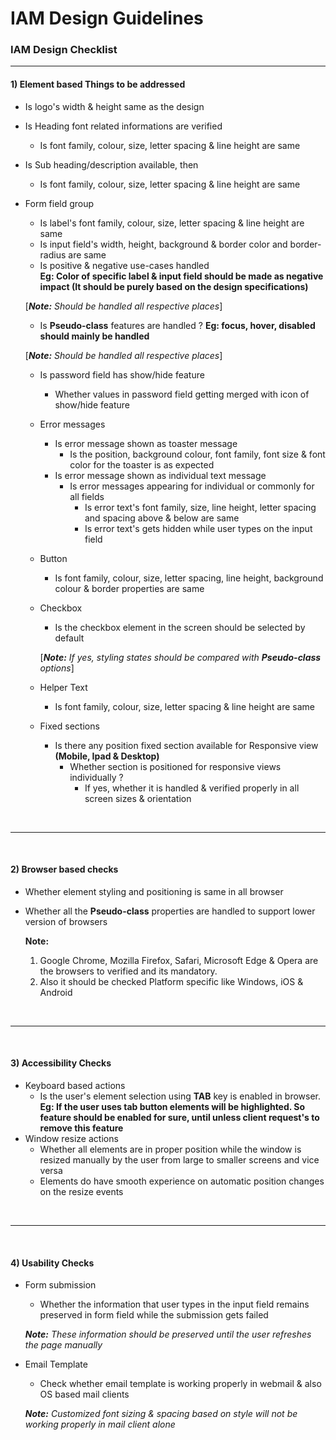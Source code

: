 # IAM Design Guidelines
### IAM Design Checklist
---------------------------------
#### 1) Element based Things to be addressed
- Is logo's width & height same as the design
- Is Heading font related informations are verified 
    - Is font family, colour, size, letter spacing & line height are same
- Is Sub heading/description available, then
     - Is font family, colour, size, letter spacing & line height are same
- Form field group
    - Is label's font family, colour, size, letter spacing & line height are same
    - Is input field's width, height, background & border color and border-radius are same
    - Is positive & negative use-cases handled  
    **Eg: Color of specific label & input field should be made as negative impact (It should be purely based on the design specifications)**
    
    [***Note:** Should be handled all respective places*]
    - Is **Pseudo-class** features are handled ? **Eg: focus, hover, disabled should mainly be handled**
    
    [***Note:** Should be handled all respective places*]
    - Is password field has show/hide feature
        - Whether values in password field getting merged with icon of show/hide feature
    - Error messages
        - Is error message shown as toaster message
            - Is the position, background colour, font family, font size & font color for the toaster is as expected
        - Is error message shown as individual text message
            - Is error messages appearing for individual or commonly for all fields
                - Is error text's font family, size, line height, letter spacing and spacing above & below are same
                - Is error text's gets hidden while user types on the input field
    - Button
       - Is font family, colour, size, letter spacing, line height, background colour & border properties are same
    - Checkbox
        - Is the checkbox element in the screen should be selected by default
        
        [***Note:** If yes, styling states should be compared with **Pseudo-class** options*]
    - Helper Text
        - Is font family, colour, size, letter spacing & line height are same 
    - Fixed sections
        - Is there any position fixed section available for Responsive view **(Mobile, Ipad & Desktop)**
            - Whether section is positioned for responsive views individually ?
                - If yes, whether it is handled & verified properly in all screen sizes & orientation

<br/>

---------------------------------
<br/>

#### 2) Browser based checks
- Whether element styling and positioning is same in all browser
- Whether all the **Pseudo-class** properties are handled to support lower version of browsers

    **Note:**
    1) Google Chrome, Mozilla Firefox, Safari, Microsoft Edge & Opera are the browsers to verified and its mandatory.
    2) Also it should be checked Platform specific like Windows, iOS & Android

<br/>

---------------------------------
<br/>

#### 3) Accessibility Checks
- Keyboard based actions
    - Is the user's element selection using **TAB** key is enabled in browser.  
    **Eg: If the user uses tab button elements will be highlighted. So feature should be enabled for sure, until unless client request's to remove this feature**
- Window resize actions
    - Whether all elements are in proper position while the window is resized manually by the user from large to smaller screens and vice versa
    - Elements do have smooth experience on automatic position changes on the resize events

<br/>

---------------------------------
<br/>

#### 4) Usability Checks
- Form submission
    - Whether the information that user types in the input field remains preserved in form field while the submission gets failed
    
    ***Note:** These information should be preserved until the user refreshes the page manually*

- Email Template
    -  Check whether email template is working properly in webmail & also OS based mail clients
    
    ***Note:** Customized font sizing & spacing based on style will not be working properly in mail client alone*
